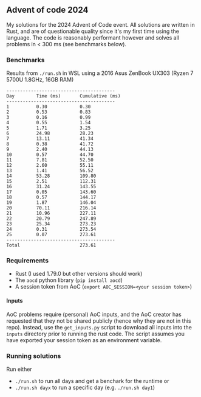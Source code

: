 ## Advent of code 2024
My solutions for the 2024 Advent of Code event. All solutions are written in Rust, and are of questionable quality since it's my first time using the language.
The code is reasonably performant however and solves all problems in < 300 ms (see benchmarks below).

### Benchmarks
Results from `./run.sh` in WSL using a 2016 Asus ZenBook UX303 (Ryzen 7 5700U 1.8GHz, 16GB RAM)
```
----------------------------------------
Day        Time (ms)       Cumulative (ms)
----------------------------------------
1          0.30            0.30
2          0.53            0.83
3          0.16            0.99
4          0.55            1.54
5          1.71            3.25
6          24.98           28.23
7          13.11           41.34
8          0.38            41.72
9          2.40            44.13
10         0.57            44.70
11         7.81            52.50
12         2.60            55.11
13         1.41            56.52
14         53.28           109.80
15         2.51            112.31
16         31.24           143.55
17         0.05            143.60
18         0.57            144.17
19         1.87            146.04
20         70.11           216.14
21         10.96           227.11
22         20.79           247.89
23         25.34           273.23
24         0.31            273.54
25         0.07            273.61
----------------------------------------
Total                      273.61
```

### Requirements
- Rust (I used 1.79.0 but other versions should work)
- The `aocd` python library (`pip install aocd`)
- A session token from AoC (`export AOC_SESSION=<your session token>`)

#### Inputs
AoC problems require (personal) AoC inputs, and the AoC creator has requested that they not be shared publicly (hence why they are not in this repo).
Instead, use the `get_inputs.py` script to download all inputs into the `inputs` directory prior to running the rust code.
The script assumes you have exported your session token as an environment variable.

### Running solutions
Run either
- `./run.sh` to run all days and get a benchark for the runtime
or
- `./run.sh dayx` to run a specific day (e.g. `./run.sh day1`)

